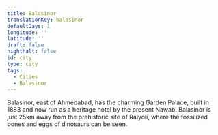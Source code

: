 ```yaml
---
title: Balasinor
translationKey: balasinor
defaultDays: 1
longitude: ''
latitude: ''
draft: false
nighthalt: false
id: city
type: city
tags:
  - Cities
  - Balasinor
---
```

Balasinor, east of Ahmedabad, has the charming Garden Palace, built in 1883 and now run as a heritage hotel by the present Nawab. Balasinor is just 25km away from the prehistoric site of Raiyoli, where the fossilized bones and eggs of dinosaurs can be seen.